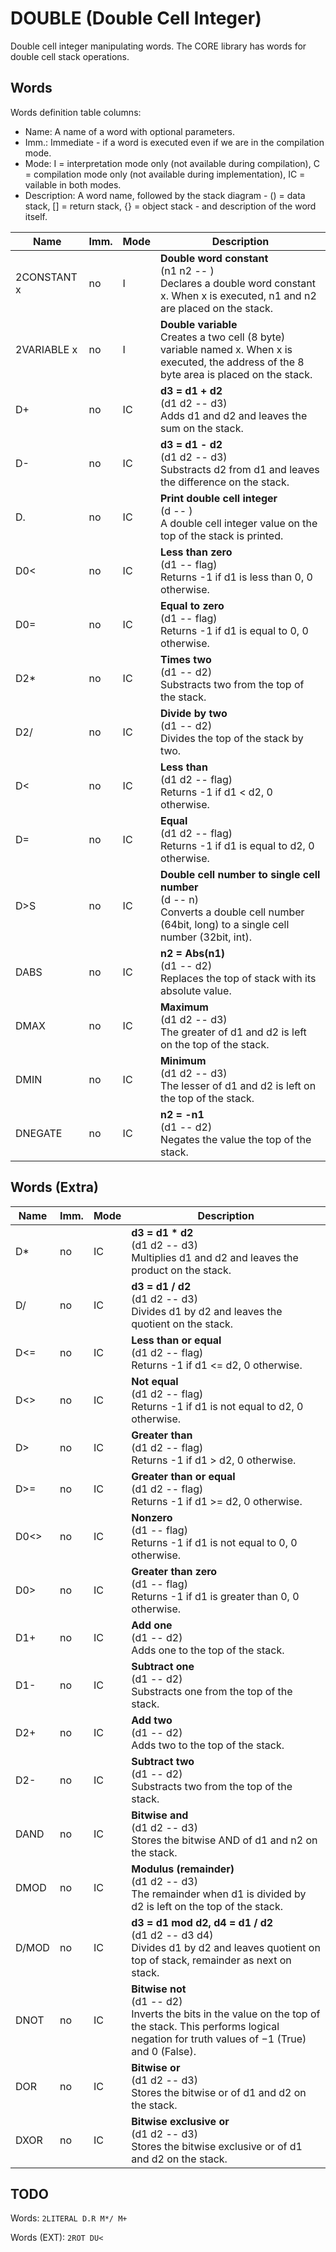 ﻿# DOUBLE (Double Cell Integer)

Double cell integer manipulating words. The CORE library has words for double cell stack operations.

## Words

Words definition table columns:

- Name: A name of a word with optional parameters.
- Imm.: Immediate - if a word is executed even if we are in the compilation mode.
- Mode: I = interpretation mode only (not available during compilation), C = compilation mode only
  (not available during implementation), IC = vailable in both modes.
- Description: A word name, followed by the stack diagram - () = data stack, [] = return stack, {} = object stack - and description of the word itself.

| Name     | Imm. | Mode | Description |
| ---      | ---  | ---  | --- |
| 2CONSTANT x | no   | I   | **Double word constant**<br>(n1 n2 -- )<br>Declares a double word constant x. When x is executed, n1 and n2 are placed on the stack. |
| 2VARIABLE x | no   | I   | **Double variable**<br>Creates a two cell (8 byte) variable named x. When x is executed, the address of the 8 byte area is placed on the stack. |
| D+       | no   | IC   | **d3 = d1 + d2**<br>(d1 d2 -- d3)<br>Adds d1 and d2 and leaves the sum on the stack. |
| D-       | no   | IC   | **d3 = d1 - d2**<br>(d1 d2 -- d3)<br>Substracts d2 from d1 and leaves the difference on the stack. |
| D.       | no   | IC   | **Print double cell integer**<br>(d -- )<br>A double cell integer value on the top of the stack is printed. |
| D0<      | no   | IC   | **Less than zero**<br>(d1 -- flag)<br>Returns -1 if d1 is less than 0, 0 otherwise. |
| D0=      | no   | IC   | **Equal to zero**<br>(d1 -- flag)<br>Returns -1 if d1 is equal to 0, 0 otherwise. |
| D2*      | no   | IC   | **Times two**<br>(d1 -- d2)<br>Substracts two from the top of the stack. |
| D2/      | no   | IC   | **Divide by two**<br>(d1 -- d2)<br>Divides the top of the stack by two. |
| D<       | no   | IC   | **Less than**<br>(d1 d2 -- flag)<br>Returns -1 if d1 < d2, 0 otherwise. |
| D=       | no   | IC   | **Equal**<br>(d1 d2 -- flag)<br>Returns -1 if d1 is equal to d2, 0 otherwise. |
| D>S      | no   | IC   | **Double cell number to single cell number**<br>(d -- n)<br>Converts a double cell number (64bit, long) to a single cell number (32bit, int). |
| DABS     | no   | IC   | **n2 = Abs(n1)**<br>(d1 -- d2)<br>Replaces the top of stack with its absolute value. |
| DMAX     | no   | IC   | **Maximum**<br>(d1 d2 -- d3)<br>The greater of d1 and d2 is left on the top of the stack. |
| DMIN     | no   | IC   | **Minimum**<br>(d1 d2 -- d3)<br>The lesser of d1 and d2 is left on the top of the stack. |
| DNEGATE  | no   | IC   | **n2 = -n1**<br>(d1 -- d2)<br>Negates the value the top of the stack. |

## Words (Extra)

| Name     | Imm. | Mode | Description |
| ---      | ---  | ---  | --- |
| D*       | no   | IC   | **d3 = d1 * d2**<br>(d1 d2 -- d3)<br>Multiplies d1 and d2 and leaves the product on the stack. |
| D/       | no   | IC   | **d3 = d1 / d2**<br>(d1 d2 -- d3)<br>Divides d1 by d2 and leaves the quotient on the stack. |
| D<=      | no   | IC   | **Less than or equal**<br>(d1 d2 -- flag)<br>Returns -1 if d1 <= d2, 0 otherwise. |
| D<>      | no   | IC   | **Not equal**<br>(d1 d2 -- flag)<br>Returns -1 if d1 is not equal to d2, 0 otherwise. |
| D>       | no   | IC   | **Greater than**<br>(d1 d2 -- flag)<br>Returns -1 if d1 > d2, 0 otherwise. |
| D>=      | no   | IC   | **Greater than or equal**<br>(d1 d2 -- flag)<br>Returns -1 if d1 >= d2, 0 otherwise. |
| D0<>     | no   | IC   | **Nonzero**<br>(d1 -- flag)<br>Returns -1 if d1 is not equal to 0, 0 otherwise. |
| D0>      | no   | IC   | **Greater than zero**<br>(d1 -- flag)<br>Returns -1 if d1 is greater than 0, 0 otherwise. |
| D1+      | no   | IC   | **Add one**<br>(d1 -- d2)<br>Adds one to the top of the stack. |
| D1-      | no   | IC   | **Subtract one**<br>(d1 -- d2)<br>Substracts one from the top of the stack. |
| D2+      | no   | IC   | **Add two**<br>(d1 -- d2)<br>Adds two to the top of the stack. |
| D2-      | no   | IC   | **Subtract two**<br>(d1 -- d2)<br>Substracts two from the top of the stack. |
| DAND     | no   | IC   | **Bitwise and**<br>(d1 d2 -- d3)<br>Stores the bitwise AND of d1 and n2 on the stack. |
| DMOD     | no   | IC   | **Modulus (remainder)**<br>(d1 d2 -- d3)<br>The remainder when d1 is divided by d2 is left on the top of the stack. |
| D/MOD    | no   | IC   | **d3 = d1 mod d2, d4 = d1 / d2**<br>(d1 d2 -- d3 d4)<br>Divides d1 by d2 and leaves quotient on top of stack, remainder as next on stack. |
| DNOT     | no   | IC   | **Bitwise not**<br>(d1 -- d2)<br>Inverts the bits in the value on the top of the stack. This performs logical negation for truth values of −1 (True) and 0 (False). |
| DOR      | no   | IC   | **Bitwise or**<br>(d1 d2 -- d3)<br>Stores the bitwise or of d1 and d2 on the stack. |
| DXOR     | no   | IC   | **Bitwise exclusive or**<br>(d1 d2 -- d3)<br>Stores the bitwise exclusive or of d1 and d2 on the stack. |

## TODO

Words: `2LITERAL D.R M*/ M+`

Words (EXT): `2ROT DU<`

